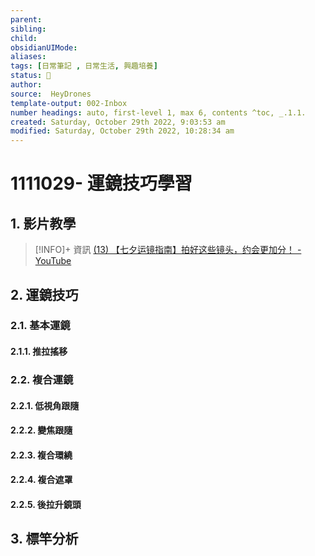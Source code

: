 ```yaml
---
parent: 
sibling: 
child: 
obsidianUIMode: 
aliases: 
tags: [日常筆記 , 日常生活, 興趣培養]
status: 🌱
author: 
source:  HeyDrones
template-output: 002-Inbox
number headings: auto, first-level 1, max 6, contents ^toc, _.1.1.
created: Saturday, October 29th 2022, 9:03:53 am
modified: Saturday, October 29th 2022, 10:28:34 am
---
```

# 1111029- 運鏡技巧學習

## 1. 影片教學

> [!INFO]+ 資訊
> [(13) 【七夕运镜指南】拍好这些镜头，约会更加分！ - YouTube](https://www.youtube.com/watch?v=Ru9gx3Ubhq8)



## 2. 運鏡技巧
### 2.1. 基本運鏡
#### 2.1.1. 推拉搖移

### 2.2. 複合運鏡
#### 2.2.1. 低視角跟隨
#### 2.2.2. 變焦跟隨
#### 2.2.3. 複合環繞
#### 2.2.4. 複合遮罩
#### 2.2.5. 後拉升鏡頭


## 3. 標竿分析

